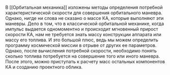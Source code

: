 В [[Орбитальная механика]] изложены методы определения потребной характеристической скорости для совершения орбитального маневра. Однако, нигде ни слова не сказано о массе КА, которые выполняют эти маневры. Дело в том, что в классической орбитальной механике, когда импульс выдается одномоментно и происходит мгновенный прирост скорости КА, нам не требуется знать массу конструкции аппарата или массу его топлива. И это большой плюс, ведь мы можем определить программу космической миссии в отрыве от других ее параметров. Однако, после вычисления потребной скорости, необходимо понять сколько топлива потребуется на совершение того или иного маневра. После этого, можно приступать к расчету масс остальных компонентов КА и созданию проектного облика.


